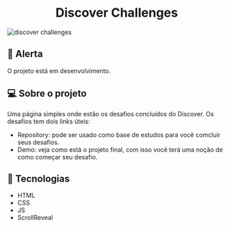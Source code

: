 <h1 align="center">Discover Challenges</h1>

<img src="https://ik.imagekit.io/gczsuhmv3/discover-challenges.svg?updatedAt=1637517958454"  alt="discover challenges" />

## 🚨 Alerta

O projeto está em desenvolvimento.


## 💻 Sobre o projeto

Uma página simples onde estão os desafios concluídos do Discover. Os desafios tem dois links úteis:

- Repository: pode ser usado como base de estudos para você comcluir seus desafios.
- Demo: veja como está o projeto final, com isso você terá uma noção de como começar seu desafio.

## :rocket: Tecnologias

- HTML 
- CSS
- JS
- ScrollReveal
